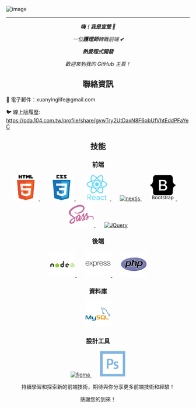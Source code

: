 
![image](https://github.com/XuanYing0915/XuanYing0915/assets/133011607/5bde237c-6565-4e5e-868f-7fcfe4b8aec3)

-------------
<div align="center">
  
**_嗨！我是宣瑩  👋_**

_一位**護理師**轉戰前端 💕_

**_熱愛程式開發_**

_歡迎來到我的 GitHub 主頁！_

## 聯絡資訊
<div align="left">
📧 電子郵件：xuanyinglife@gmail.com

🐦 線上版履歷: https://pda.104.com.tw/profile/share/gvwTry2UtDaxN8F6obUfVhtEddPFaYeC

<div align="center"> 

## 技能 


 ### 前端
<div align="center"> 
 <a href="https://www.w3.org/html/" target="_blank" rel="noreferrer">
        <img src="https://raw.githubusercontent.com/devicons/devicon/master/icons/html5/html5-original-wordmark.svg"
            alt="html5" width="70" height="70" />
    </a>
  &nbsp  &nbsp &nbsp
<a href="https://www.w3schools.com/css/" target="_blank" rel="noreferrer">
        <img src="https://raw.githubusercontent.com/devicons/devicon/master/icons/css3/css3-original-wordmark.svg"
            alt="css3" width="70" height="70" />
    </a>
   &nbsp  &nbsp &nbsp
 <a href="https://reactjs.org/" target="_blank" rel="noreferrer">
        <img src="https://raw.githubusercontent.com/devicons/devicon/master/icons/react/react-original-wordmark.svg"
            alt="react" width="70" height="70" />
    </a>
     &nbsp   &nbsp &nbsp
<a href="https://nextjs.org/" target="_blank" rel="noreferrer">
        <img src="https://cdn.worldvectorlogo.com/logos/nextjs-2.svg" alt="nextjs" width="70" height="70" />
    </a>
      &nbsp  &nbsp &nbsp
<a href="https://getbootstrap.com" target="_blank" rel="noreferrer">
        <img src="https://raw.githubusercontent.com/devicons/devicon/master/icons/bootstrap/bootstrap-plain-wordmark.svg"
            alt="bootstrap" width="70" height="70" />
    </a>
      &nbsp  &nbsp&nbsp
<a href="https://sass-lang.com" target="_blank" rel="noreferrer">
        <img src="https://raw.githubusercontent.com/devicons/devicon/master/icons/sass/sass-original.svg" alt="sass"
            width="70" height="70" />
    </a> 
      &nbsp  &nbsp &nbsp
<a href="https://upload.wikimedia.org/wikipedia/commons/f/fd/JQuery-Logo.svg" target="_blank" rel="noreferrer">
<img src="https://uxwing.com/wp-content/themes/uxwing/download/brands-and-social-media/jquery-icon.png" alt="JQuery"
            width="70" height="70" />
    </a>

   


### 後端
<div align="center">
  
<a href="https://nodejs.org" target="_blank" rel="noreferrer">
        <img src="https://raw.githubusercontent.com/devicons/devicon/master/icons/nodejs/nodejs-original-wordmark.svg"
            alt="nodejs" width="70" height="70" />
    </a> &nbsp  &nbsp &nbsp
<a href="https://expressjs.com" target="_blank" rel="noreferrer">
        <img src="https://raw.githubusercontent.com/devicons/devicon/master/icons/express/express-original-wordmark.svg"
            alt="express" width="70" height="70" />
    </a> &nbsp  &nbsp &nbsp
  <a href="https://www.php.net" target="_blank" rel="noreferrer">
        <img src="https://raw.githubusercontent.com/devicons/devicon/master/icons/php/php-original.svg" alt="php"
            width="70" height="70" />
    </a>

### 資料庫
<div align="center">
  
  <a href="https://www.mysql.com/" target="_blank" rel="noreferrer">
        <img src="https://raw.githubusercontent.com/devicons/devicon/master/icons/mysql/mysql-original-wordmark.svg"
            alt="mysql" width="70" height="70" />
    </a>

### 設計工具
<div align="center">
  
 <a href="https://www.figma.com/" target="_blank" rel="noreferrer">
        <img src="https://www.vectorlogo.zone/logos/figma/figma-icon.svg" alt="figma" width="70" height="70" />
    </a>
 &nbsp  &nbsp &nbsp
 <a href="https://www.photoshop.com/en" target="_blank" rel="noreferrer">
        <img src="https://raw.githubusercontent.com/devicons/devicon/master/icons/photoshop/photoshop-line.svg"
            alt="photoshop" width="70" height="70" />
    </a>  




    
持續學習和探索新的前端技術，期待與你分享更多前端技術和經驗！

感謝您的到來！


